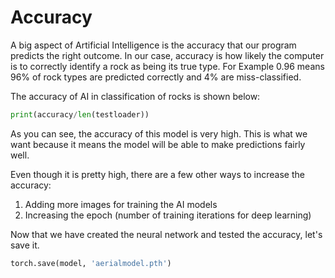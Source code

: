 # Accuracy

A big aspect of Artificial Intelligence is the accuracy that our program predicts the right outcome. In our case, accuracy is how likely the computer is to correctly identify a rock as being its true type. For Example 0.96 means 96% of rock types are predicted correctly and 4% are miss-classified.

The accuracy of AI in classification of rocks is shown below:

```python
print(accuracy/len(testloader))
```

As you can see, the accuracy of this model is very high. This is what we want because it means the model will be able to make predictions fairly well.

Even though it is pretty high, there are a few other ways to increase the accuracy:

1. Adding more images for training the AI models
2. Increasing the epoch (number of training iterations for deep learning)

Now that we have created the neural network and tested the accuracy, let's save it.

```python
torch.save(model, 'aerialmodel.pth')
```
